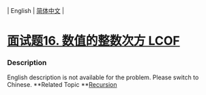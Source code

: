 | English | [简体中文](README.md) |

# [面试题16. 数值的整数次方 LCOF](https://leetcode-cn.com/problems/shu-zhi-de-zheng-shu-ci-fang-lcof)
 ### Description
English description is not available for the problem. Please switch to Chinese.
**Related Topic	**[Recursion](https://leetcode-cn.com/tag/recursion) 